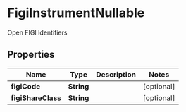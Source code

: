 

# FigiInstrumentNullable

Open FIGI Identifiers

## Properties

| Name | Type | Description | Notes |
|------------ | ------------- | ------------- | -------------|
|**figiCode** | **String** |  |  [optional] |
|**figiShareClass** | **String** |  |  [optional] |



